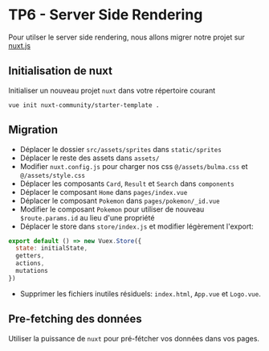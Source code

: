 # TP6 - Server Side Rendering

Pour utilser le server side rendering, nous allons migrer notre projet sur [nuxt.js](https://fr.nuxtjs.org)

## Initialisation de nuxt

Initialiser un nouveau projet `nuxt` dans votre répertoire courant
```
vue init nuxt-community/starter-template .
```

## Migration

- Déplacer le dossier `src/assets/sprites` dans `static/sprites`
- Déplacer le reste des assets dans `assets/`
- Modifier `nuxt.config.js` pour charger nos css `@/assets/bulma.css` et `@/assets/style.css`
- Déplacer les composants `Card`, `Result` et `Search` dans `components`
- Déplacer le composant `Home` dans `pages/index.vue`
- Déplacer le composant `Pokemon` dans `pages/pokemon/_id.vue`
- Modifier le composant `Pokemon` pour utiliser de nouveau `$route.params.id` au lieu d'une propriété
- Déplacer le store dans `store/index.js` et modifier légèrement l'export:
```js
export default () => new Vuex.Store({ 
  state: initialState, 
  getters, 
  actions, 
  mutations 
})
```
- Supprimer les fichiers inutiles résiduels: `index.html`, `App.vue` et `Logo.vue`.

## Pre-fetching des données

Utiliser la puissance de `nuxt` pour pré-fétcher vos données dans vos pages. 
